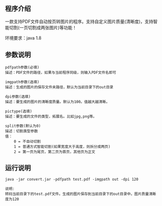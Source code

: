## 程序介绍
一款支持PDF文件自动按页转图片的程序。支持自定义图片质量(清晰度)，支持智能切割(一页切割成两张图片)等功能！

环境要求：java 1.8


## 参数说明

    pdfpath参数(必填)
    描述：PDF文件的路径，如果与当前程序同级，则输入PDF文件名即可

    imgpath参数(选填)
    描述：生成的图片的保存文件夹路径，默认为当前目录下的out目录

    dpi参数(选填)
    描述：要生成的图片的清晰度质量。默认为100。值越大越清晰。
    
    pictype(选填)
    描述：要生成的文件的类型，拓展名。比如jpg,png等。
    
    split参数(默认为0)
    描述：切割类型参数
    值：
        0 = 不自动切割
        1 = 普通方式智能切割(如果宽度大于高度，则拆分成两页)
        2 = 第一页为尾页，第二页为首页，其他页为正文
        
## 运行说明

    java -jar convert.jar -pdfpath test.pdf -imgpath out -dpi 120
    
    说明:
    转码当前目录下的test.pdf文件。生成的图片保存到当前目录下的out目录中。图片质量清晰度为120

